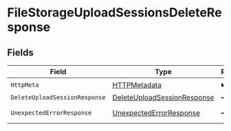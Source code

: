 # FileStorageUploadSessionsDeleteResponse


## Fields

| Field                                                                                 | Type                                                                                  | Required                                                                              | Description                                                                           |
| ------------------------------------------------------------------------------------- | ------------------------------------------------------------------------------------- | ------------------------------------------------------------------------------------- | ------------------------------------------------------------------------------------- |
| `HttpMeta`                                                                            | [HTTPMetadata](../../Models/Components/HTTPMetadata.md)                               | :heavy_check_mark:                                                                    | N/A                                                                                   |
| `DeleteUploadSessionResponse`                                                         | [DeleteUploadSessionResponse](../../Models/Components/DeleteUploadSessionResponse.md) | :heavy_minus_sign:                                                                    | UploadSessions                                                                        |
| `UnexpectedErrorResponse`                                                             | [UnexpectedErrorResponse](../../Models/Components/UnexpectedErrorResponse.md)         | :heavy_minus_sign:                                                                    | Unexpected error                                                                      |